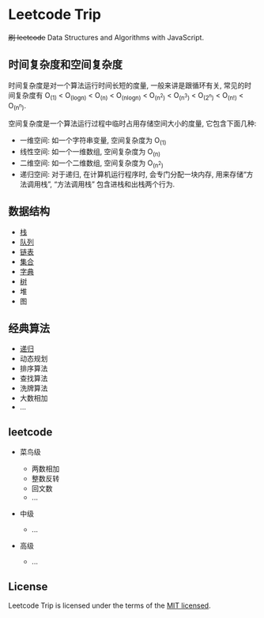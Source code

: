 # Leetcode Trip

~~刷 leetcode~~ Data Structures and Algorithms with JavaScript.

## 时间复杂度和空间复杂度

时间复杂度是对一个算法运行时间长短的度量, 一般来讲是跟循环有关, 常见的时间复杂度有 O<sub>(1)</sub> < O<sub>(logn)</sub> < O<sub>(n)</sub> < O<sub>(nlogn)</sub> < O<sub>(n<sup>2</sup>)</sub> < O<sub>(n<sup>3</sup>)</sub> < O<sub>(2<sup>n</sup>)</sub> < O<sub>(n!)</sub> < O<sub>(n<sup>n</sup>)</sub>.

空间复杂度是一个算法运行过程中临时占用存储空间大小的度量, 它包含下面几种:

- 一维空间: 如一个字符串变量, 空间复杂度为 O<sub>(1)</sub>
- 线性空间: 如一个一维数组, 空间复杂度为 O<sub>(n)</sub>
- 二维空间: 如一个二维数组, 空间复杂度为 O<sub>(n<sup>2</sup>)</sub>
- 递归空间: 对于递归, 在计算机运行程序时, 会专门分配一块内存, 用来存储“方法调用栈”, “方法调用栈” 包含进栈和出栈两个行为.

## 数据结构

- [栈](./package/DataStructures/Stack)
- [队列](./package/DataStructures/Queue)
- [链表](./package/DataStructures/LinkedList)
- [集合](./package/DataStructures/Set)
- [字典](./package/DataStructures/Dictionary)
- [树](./package/DataStructures/Tree)
- 堆
- 图

## 经典算法

- [递归](./package/Algorithm/Recursive)
- 动态规划
- 排序算法
- 查找算法
- 洗牌算法
- 大数相加
- ...

## leetcode

- 菜鸟级

  - 两数相加
  - 整数反转
  - 回文数
  - ...

- 中级

  - ...

- 高级

  - ...

## License

Leetcode Trip is licensed under the terms of the [MIT licensed](https://opensource.org/licenses/MIT).
